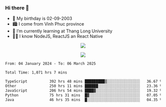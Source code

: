 ### Hi there 👋
- 🎂 My birthday is 02-09-2003
- 🏙️ I come from Vinh Phuc province
- 🌱 I’m currently learning at Thang Long University
- 🧑‍💻 I know NodeJS, ReactJS an React Native
<p align="center"><img src="https://github-readme-stats.vercel.app/api?username=tmquang0209&show_icons=true&theme=gradient"></p>
<p align="center"><img src="https://github-readme-stats.vercel.app/api/top-langs/?username=tmquang0209&hide=scss,css&langs_count=10"></p>
<!--START_SECTION:waka-->

```txt
From: 04 January 2024 - To: 06 March 2025

Total Time: 1,071 hrs 7 mins

TypeScript          392 hrs 48 mins █████████▒░░░░░░░░░░░░░░░   36.67 %
Other               250 hrs 11 mins ██████░░░░░░░░░░░░░░░░░░░   23.36 %
JavaScript          206 hrs 54 mins ████▓░░░░░░░░░░░░░░░░░░░░   19.32 %
Python              75 hrs 31 mins  █▓░░░░░░░░░░░░░░░░░░░░░░░   07.05 %
Java                46 hrs 35 mins  █░░░░░░░░░░░░░░░░░░░░░░░░   04.35 %
```

<!--END_SECTION:waka-->
